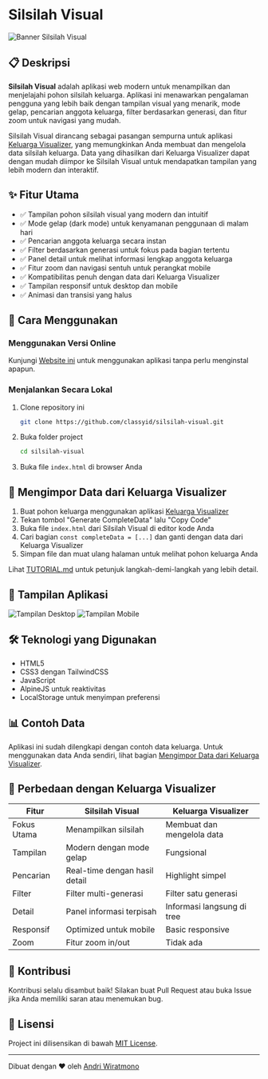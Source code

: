 # Silsilah Visual

![Banner Silsilah Visual](https://via.placeholder.com/800x200?text=Silsilah+Visual)

## 📋 Deskripsi

**Silsilah Visual** adalah aplikasi web modern untuk menampilkan dan menjelajahi pohon silsilah keluarga. Aplikasi ini menawarkan pengalaman pengguna yang lebih baik dengan tampilan visual yang menarik, mode gelap, pencarian anggota keluarga, filter berdasarkan generasi, dan fitur zoom untuk navigasi yang mudah.

Silsilah Visual dirancang sebagai pasangan sempurna untuk aplikasi [Keluarga Visualizer](https://github.com/classyid/keluarga-visualizer), yang memungkinkan Anda membuat dan mengelola data silsilah keluarga. Data yang dihasilkan dari Keluarga Visualizer dapat dengan mudah diimpor ke Silsilah Visual untuk mendapatkan tampilan yang lebih modern dan interaktif.

## ✨ Fitur Utama

- ✅ Tampilan pohon silsilah visual yang modern dan intuitif
- ✅ Mode gelap (dark mode) untuk kenyamanan penggunaan di malam hari
- ✅ Pencarian anggota keluarga secara instan
- ✅ Filter berdasarkan generasi untuk fokus pada bagian tertentu
- ✅ Panel detail untuk melihat informasi lengkap anggota keluarga
- ✅ Fitur zoom dan navigasi sentuh untuk perangkat mobile
- ✅ Kompatibilitas penuh dengan data dari Keluarga Visualizer
- ✅ Tampilan responsif untuk desktop dan mobile
- ✅ Animasi dan transisi yang halus

## 🚀 Cara Menggunakan

### Menggunakan Versi Online

Kunjungi [Website ini](https://classyid.github.io/silsilah-visual/index.html) untuk menggunakan aplikasi tanpa perlu menginstal apapun.

### Menjalankan Secara Lokal

1. Clone repository ini
   ```bash
   git clone https://github.com/classyid/silsilah-visual.git
   ```

2. Buka folder project
   ```bash
   cd silsilah-visual
   ```

3. Buka file `index.html` di browser Anda

## 🔄 Mengimpor Data dari Keluarga Visualizer

1. Buat pohon keluarga menggunakan aplikasi [Keluarga Visualizer](https://github.com/classyid/keluarga-visualizer)
2. Tekan tombol "Generate CompleteData" lalu "Copy Code"
3. Buka file `index.html` dari Silsilah Visual di editor kode Anda
4. Cari bagian `const completeData = [...]` dan ganti dengan data dari Keluarga Visualizer
5. Simpan file dan muat ulang halaman untuk melihat pohon keluarga Anda

Lihat [TUTORIAL.md](./TUTORIAL.md) untuk petunjuk langkah-demi-langkah yang lebih detail.

## 📱 Tampilan Aplikasi

![Tampilan Desktop](https://via.placeholder.com/800x450?text=Tampilan+Desktop)
![Tampilan Mobile](https://via.placeholder.com/400x700?text=Tampilan+Mobile)

## 🛠️ Teknologi yang Digunakan

- HTML5
- CSS3 dengan TailwindCSS
- JavaScript
- AlpineJS untuk reaktivitas
- LocalStorage untuk menyimpan preferensi

## 📊 Contoh Data

Aplikasi ini sudah dilengkapi dengan contoh data keluarga. Untuk menggunakan data Anda sendiri, lihat bagian [Mengimpor Data dari Keluarga Visualizer](#-mengimpor-data-dari-keluarga-visualizer).

## 🌟 Perbedaan dengan Keluarga Visualizer

| Fitur | Silsilah Visual | Keluarga Visualizer |
|-------|----------------|---------------------|
| Fokus Utama | Menampilkan silsilah | Membuat dan mengelola data |
| Tampilan | Modern dengan mode gelap | Fungsional |
| Pencarian | Real-time dengan hasil detail | Highlight simpel |
| Filter | Filter multi-generasi | Filter satu generasi |
| Detail | Panel informasi terpisah | Informasi langsung di tree |
| Responsif | Optimized untuk mobile | Basic responsive |
| Zoom | Fitur zoom in/out | Tidak ada |

## 🤝 Kontribusi

Kontribusi selalu disambut baik! Silakan buat Pull Request atau buka Issue jika Anda memiliki saran atau menemukan bug.

## 📄 Lisensi

Project ini dilisensikan di bawah [MIT License](./LICENSE).

---

Dibuat dengan ❤️ oleh [Andri Wiratmono](https://github.com/classyid)
